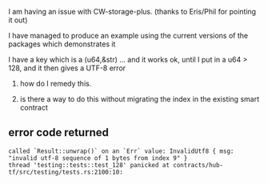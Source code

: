 I am having an issue with CW-storage-plus. (thanks to Eris/Phil for pointing it out)

I have managed to produce an example using the current versions of the packages which demonstrates it


I have a key which is a (u64,&str) ... and it works ok, until I put in a u64 > 128, and it then gives a UTF-8 error


1. how do I remedy this.

2. is there a way to do this without migrating the index in the existing smart contract


## error code returned
```
called `Result::unwrap()` on an `Err` value: InvalidUtf8 { msg: "invalid utf-8 sequence of 1 bytes from index 9" }
thread 'testing::tests::test_128' panicked at contracts/hub-tf/src/testing/tests.rs:2100:10:
```